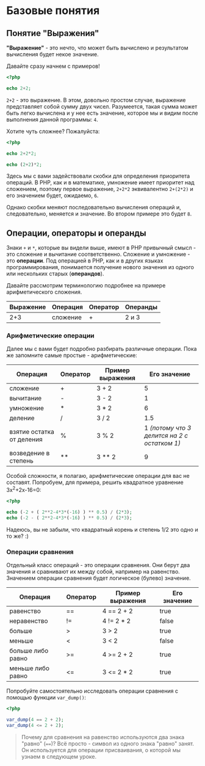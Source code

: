# Базовые понятия
## Понятие "Выражения"

**"Выражение"** - это нечто, что может быть вычислено и результатом вычисления будет некое значение.

Давайте сразу начнем с примеров!

```php
<?php

echo 2+2;
```

`2+2` - это выражение. В этом, довольно простом случае, выражение представляет собой сумму двух чисел. Разумеется, 
такая сумма может быть легко вычислена и у нее есть значение, которое мы и видим после выполнения данной программы: `4`.

Хотите чуть сложнее? Пожалуйста:

```php
<?php

echo 2+2*2;

echo (2+2)*2;
```
Здесь мы с вами задействовали скобки для определения приоритета операций. В PHP, как и в математике, умножение имеет
приоритет над сложением, поэтому первое выражение, `2+2*2` эквивалентно `2+(2*2)` и его значением будет, ожидаемо, `6`.

Однако скобки меняют последовательно вычисления операций и, следовательно, меняется и значение. Во втором примере это
будет `8`.

## Операции, операторы и операнды

Знаки `+` и `*`, которые вы видели выше, имеют в PHP привычный смысл - это сложение и вычитание соответственно. 
Сложение и умножение - это **операции**. Под операцией в PHP, как и в других языках программирования, понимается получение 
нового значения из одного или нескольких старых (**операндов**).

Давайте рассмотрим терминологию подробнее на примере арифметического сложения.

| Выражение | Операция | Оператор | Операнды |
|-----------|----------|----------|----------|
| 2+3       | сложение | +        | 2 и 3    |

### Арифметические операции

Далее мы с вами будет подробно разбирать различные операции. Пока же запомните самые простые - арифметические:

| Операция                  | Оператор | Пример выражения | Его значение                                 |
|---------------------------|----------|------------------|----------------------------------------------|
| сложение                  | +        | 3 + 2            | 5                                            |
| вычитание                 | -        | 3 - 2            | 1                                            |
| умножение                 | *        | 3 * 2            | 6                                            |
| деление                   | /        | 3 / 2            | 1.5                                          |
| взятие остатка от деления | %        | 3 % 2            | 1 _(потому что 3 делится на 2 с остатком 1)_ |
| возведение в степень      | **       | 3 ** 2           | 9                                            |

Особой сложности, я полагаю, арифметические операции для вас не составят. Попробуем, для примера, решить 
квадратное уравнение 3x<sup>2</sup>+2x-16=0:

```php
<?php

echo (-2 + ( 2**2-4*3*(-16) ) ** 0.5) / (2*3);
echo (-2 - ( 2**2-4*3*(-16) ) ** 0.5) / (2*3);
```
Надеюсь, вы не забыли, что квадратный корень и степень 1/2 это одно и то же? :)

### Операции сравнения

Отдельный класс операций - это операции сравнения. Они берут два значения и сравнивают их между собой, например на равенство.
Значением операции сравнения будет логическое (булево) значение. 

| Операция          | Оператор | Пример выражения | Его значение |
|-------------------|----------|------------------|--------------|
| равенство         | ==       | 4 == 2 + 2       | true         |
| неравенство       | !=       | 4 != 2 * 2       | false        |
| больше            | &gt;     | 3 > 2            | true         |
| меньше            | <        | 3 < 2            | false        |
| больше либо равно | &gt;=    | 4 &gt;= 2 + 2    | true         |
| меньше либо равно | <=       | 3 <= 2 * 2       | true         |

Попробуйте самостоятельно исследовать операции сравнения с помощью функции `var_dump()`:

```php
<?php

var_dump(4 == 2 + 2);
var_dump(4 <= 2 + 2);
```

> Почему для сравнения на равенство используются два знака "равно" (`==`)? 
> Всё просто - символ из одного знака "равно" занят. 
> Он используется для операции присваивания, о которой мы узнаем в следующем уроке.